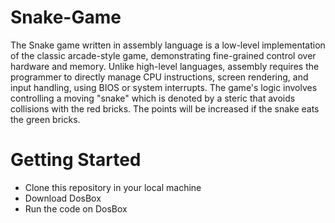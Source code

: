 # Snake-Game

The Snake game written in assembly language is a low-level implementation of the classic arcade-style game, demonstrating fine-grained control over hardware and memory. Unlike high-level languages, assembly requires the programmer to directly manage CPU instructions, screen rendering, and input handling, using BIOS or system interrupts. The game's logic involves controlling a moving "snake" which is denoted by a steric that avoids collisions with the red bricks. The points will be increased if the snake eats the green bricks.

# Getting Started

- Clone this repository in your local machine
- Download DosBox
- Run the code on DosBox
